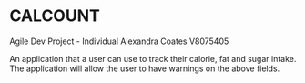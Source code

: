 # CALCOUNT
Agile Dev Project - Individual
Alexandra Coates V8075405

An application that a user can use to track their calorie, fat and sugar intake.
The application will allow the user to have warnings on the above fields. 
